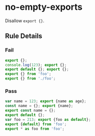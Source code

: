 <!-- prettier-ignore-start -->
# no-empty-exports

Disallow `export {}`.

## Rule Details

### Fail

```ts
export {};
console.log(123); export {};
export default {}; export {};
export {} from 'foo';
export {} from './foo';
```

### Pass

```ts
var name = 123; export {name as age};
const name = {}; export {name};
export const name = {};
export default {};
var foo = 213; export {foo as default};
export {default} from 'foo';
export * as foo from 'foo';
```
<!-- prettier-ignore-end -->
